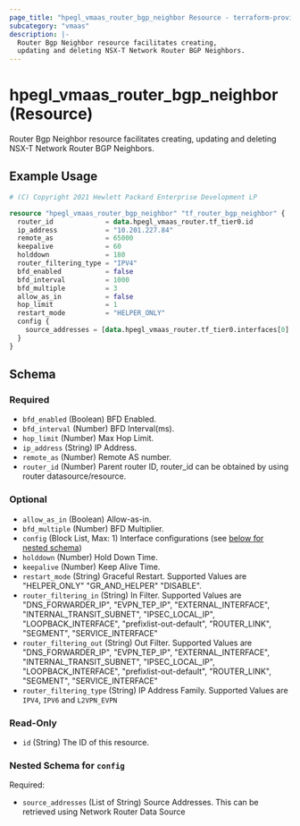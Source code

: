 ```yaml
---
page_title: "hpegl_vmaas_router_bgp_neighbor Resource - terraform-provider-hpegl"
subcategory: "vmaas"
description: |-
  Router Bgp Neighbor resource facilitates creating,
  updating and deleting NSX-T Network Router BGP Neighbors.
---
```

# hpegl_vmaas_router_bgp_neighbor (Resource)

Router Bgp Neighbor resource facilitates creating,
		updating and deleting NSX-T Network Router BGP Neighbors.

## Example Usage

```terraform
# (C) Copyright 2021 Hewlett Packard Enterprise Development LP

resource "hpegl_vmaas_router_bgp_neighbor" "tf_router_bgp_neighbor" {
  router_id             = data.hpegl_vmaas_router.tf_tier0.id
  ip_address            = "10.201.227.84"
  remote_as             = 65000
  keepalive             = 60
  holddown              = 180
  router_filtering_type = "IPV4"
  bfd_enabled           = false
  bfd_interval          = 1000
  bfd_multiple          = 3
  allow_as_in           = false
  hop_limit             = 1
  restart_mode          = "HELPER_ONLY"
  config {
    source_addresses = [data.hpegl_vmaas_router.tf_tier0.interfaces[0].source_addresses]
  }
}
```

<!-- schema generated by tfplugindocs -->
## Schema

### Required

- `bfd_enabled` (Boolean) BFD Enabled.
- `bfd_interval` (Number) BFD Interval(ms).
- `hop_limit` (Number) Max Hop Limit.
- `ip_address` (String) IP Address.
- `remote_as` (Number) Remote AS number.
- `router_id` (Number) Parent router ID, router_id can be obtained by using router datasource/resource.

### Optional

- `allow_as_in` (Boolean) Allow-as-in.
- `bfd_multiple` (Number) BFD Multiplier.
- `config` (Block List, Max: 1) Interface configurations (see [below for nested schema](#nestedblock--config))
- `holddown` (Number) Hold Down Time.
- `keepalive` (Number) Keep Alive Time.
- `restart_mode` (String) Graceful Restart. Supported Values are "HELPER_ONLY" "GR_AND_HELPER" "DISABLE".
- `router_filtering_in` (String) In Filter. Supported Values are "DNS_FORWARDER_IP",
				"EVPN_TEP_IP", "EXTERNAL_INTERFACE", "INTERNAL_TRANSIT_SUBNET",
				"IPSEC_LOCAL_IP", "LOOPBACK_INTERFACE", "prefixlist-out-default",
				"ROUTER_LINK", "SEGMENT", "SERVICE_INTERFACE"
- `router_filtering_out` (String) Out Filter. Supported Values are "DNS_FORWARDER_IP",
				"EVPN_TEP_IP", "EXTERNAL_INTERFACE", "INTERNAL_TRANSIT_SUBNET",
				"IPSEC_LOCAL_IP", "LOOPBACK_INTERFACE", "prefixlist-out-default",
				"ROUTER_LINK", "SEGMENT", "SERVICE_INTERFACE"
- `router_filtering_type` (String) IP Address Family. Supported Values are `IPV4`, `IPV6` and `L2VPN_EVPN`

### Read-Only

- `id` (String) The ID of this resource.

<a id="nestedblock--config"></a>
### Nested Schema for `config`

Required:

- `source_addresses` (List of String) Source Addresses. This can be retrieved using Network Router Data Source


